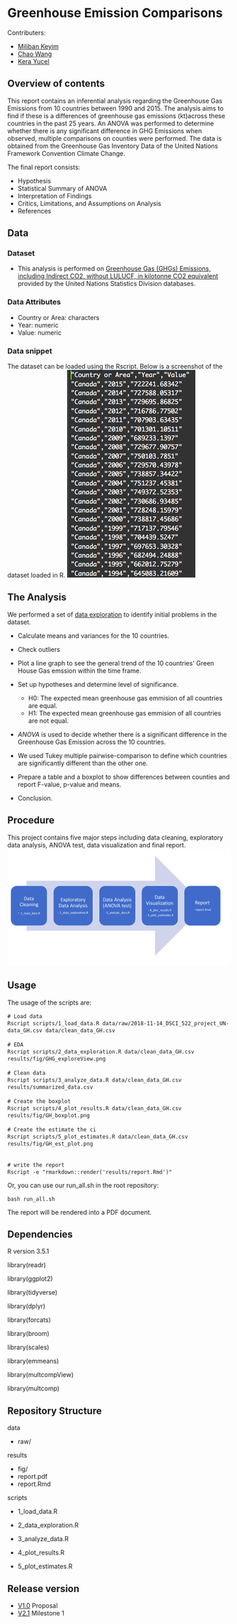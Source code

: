 # Greenhouse Emission Comparisons

Contributers:
- [Miliban Keyim](https://github.com/mkeyim)
- [Chao Wang](https://github.com/chaomander2018)
- [Kera Yucel](https://github.com/K3ra-y)  

## Overview of contents

This report contains an inferential analysis regarding the Greenhouse Gas Emissions from 10 countries between 1990 and 2015. The analysis aims to find if these is a differences of greenhouse gas emissions (kt)across these countries in the past 25 years. An ANOVA was performed to determine whether there is any significant difference in GHG Emissions when observed, multiple comparisons on counties were performed. The data is obtained from the Greenhouse Gas Inventory Data of the United Nations Framework Convention Climate Change.

The final report consists:
- Hypothesis
- Statistical Summary of ANOVA
- Interpretation of Findings
- Critics, Limitations, and Assumptions on Analysis
- References

## Data

### Dataset
- This analysis is performed on [Greenhouse Gas (GHGs) Emissions, including Indirect CO2, without LULUCF, in kilotonne CO2 equivalent](http://data.un.org/Data.aspx?d=GHG&f=seriesID%3aGH2) provided by the United Nations Statistics Division databases.


### Data Attributes
- Country or Area: characters
- Year: numeric
- Value: numeric


### Data snippet
The dataset can be loaded using the Rscript. Below is a screenshot of the dataset loaded in R.
![raw_data_snippet](data/raw_data_snippet.png)


## The Analysis
We performed a set of [data exploration](https://besjournals.onlinelibrary.wiley.com/doi/full/10.1111/j.2041-210X.2009.00001.x) to identify initial problems in the dataset.

- Calculate means and variances for the 10 countries.

- Check outliers

- Plot a line graph to see the general trend of the 10 countries' Green House Gas emssion within the time frame.

- Set up hypotheses and determine level of significance.  

  * H0: The expected mean greenhouse gas emmision of all countries are equal.
  * H1: The expected mean greenhouse gas emmision of all countries are not equal.

- *ANOVA* is used to decide whether there is a significant difference in the Greenhouse Gas Emission across the 10 countries.

- We used Tukey multiple pairwise-comparison to define which countries are significantly different than the other one.

- Prepare a table and a boxplot to show differences between counties and report F-value, p-value and means.

- Conclusion.


## Procedure

This project contains five major steps including data cleaning, exploratory data analysis, ANOVA test, data visualization and final report.
![analysis process chart](data/procedure.png)

## Usage
The usage of the scripts are:
```
# Load data
Rscript scripts/1_load_data.R data/raw/2018-11-14_DSCI_522_project_UN-data_GH.csv data/clean_data_GH.csv

# EDA
Rscript scripts/2_data_exploration.R data/clean_data_GH.csv results/fig/GHG_exploreView.png

# Clean data
Rscript scripts/3_analyze_data.R data/clean_data_GH.csv results/summarized_data.csv

# Create the boxplot
Rscript scripts/4_plot_results.R data/clean_data_GH.csv results/fig/GH_boxplot.png

# Create the estimate the ci
Rscript scripts/5_plot_estimates.R data/clean_data_GH.csv results/fig/GH_est_plot.png


# write the report
Rscript -e "rmarkdown::render('results/report.Rmd')"
```

Or, you can use our run_all.sh in the root repository:
```
bash run_all.sh
```
The report will be rendered into a PDF document.

## Dependencies

R version 3.5.1

library(readr)

library(ggplot2)

library(tidyverse)

library(dplyr)

library(forcats)

library(broom)

library(scales)

library(emmeans)

library(multcompView)

library(multcomp)



## Repository Structure

data
  - raw/

results
  - fig/
  - report.pdf
  - report.Rmd

scripts
  - 1_load_data.R

  - 2_data_exploration.R

  - 3_analyze_data.R

  - 4_plot_results.R

  - 5_plot_estimates.R




## Release version
 - [V1.0](https://github.com/UBC-MDS/DSCI_522_greenhouse_emissions_comparisons/releases/tag/v1.0) Proposal
 - [V2.1](https://github.com/UBC-MDS/DSCI_522_greenhouse_emissions_comparisons/releases/tag/V2.1) Milestone 1
